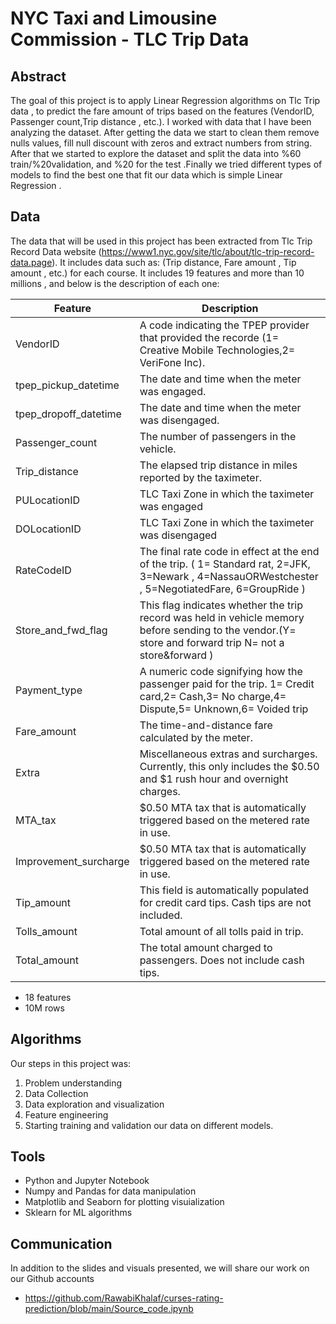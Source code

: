 # NYC Taxi and Limousine Commission - TLC Trip Data 


## Abstract
The goal of this project is to apply Linear Regression algorithms on Tlc Trip data  , to predict the fare amount of trips based on the features  (VendorID, Passenger count,Trip distance , etc.). I worked with data that I have been analyzing the dataset.  After getting the data we start to clean them remove nulls values, fill null discount with zeros and extract numbers from string. After that we started to explore the dataset and split the data into %60 train/%20validation, and %20 for the test .Finally we tried different types of models to find the best one that fit our data which is simple Linear Regression .

## Data
The data that will be used in this project has been extracted from Tlc Trip Record Data website (https://www1.nyc.gov/site/tlc/about/tlc-trip-record-data.page). It includes data such as: (Trip distance, Fare amount , Tip amount , etc.) for each course. It includes 19 features and more than 10 millions , and below is the description of each one:


| Feature               | Description                                                                     |
|-----------------------|---------------------------------------------------------------------------------|
| VendorID              |	A code indicating the TPEP provider that provided the recorde (1= Creative Mobile Technologies,2= VeriFone Inc).
| tpep_pickup_datetime  | The date and time when the meter was engaged.
| tpep_dropoff_datetime | The date and time when the meter was disengaged.
| Passenger_count       | The number of passengers in the vehicle.
| Trip_distance         | The elapsed trip distance in miles reported by the taximeter.
| PULocationID          | TLC Taxi Zone in which the taximeter was engaged
| DOLocationID          | TLC Taxi Zone in which the taximeter was disengaged
| RateCodeID            | The final rate code in effect at the end of the trip. ( 1= Standard rat, 2=JFK, 3=Newark , 4=NassauORWestchester , 5=NegotiatedFare, 6=GroupRide )
| Store_and_fwd_flag    | This flag indicates whether the trip record was held in vehicle memory before sending to the vendor.(Y= store and forward trip N= not a store&forward ) 
| Payment_type          | A numeric code signifying how the passenger paid for the trip. 1= Credit card,2= Cash,3= No charge,4= Dispute,5= Unknown,6= Voided trip
| Fare_amount           | The time-and-distance fare calculated by the meter.
| Extra                 | Miscellaneous extras and surcharges. Currently, this only includes the $0.50 and $1 rush hour and overnight charges.
| MTA_tax               | $0.50 MTA tax that is automatically triggered based on the metered rate in use.
| Improvement_surcharge | $0.50 MTA tax that is automatically triggered based on the metered rate in use.
| Tip_amount            | This field is automatically populated for credit card tips. Cash tips are not included.
| Tolls_amount          | Total amount of all tolls paid in trip.
| Total_amount          | The total amount charged to passengers. Does not include cash tips.

* 18 features
* 10M rows

## Algorithms
Our steps in this project was:
1. Problem understanding
2. Data Collection
3. Data exploration and visualization
4. Feature engineering
5. Starting training and validation our data on different models. 

## Tools
- Python and Jupyter Notebook
- Numpy and Pandas for data manipulation
- Matplotlib and Seaborn for plotting visuialization
- Sklearn for ML algorithms


## Communication
In addition to the slides and visuals presented, we will share our work on our Github accounts
* https://github.com/RawabiKhalaf/curses-rating-prediction/blob/main/Source_code.ipynb

